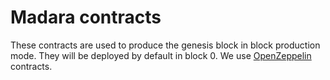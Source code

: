 # Madara contracts

These contracts are used to produce the genesis block in block production mode. They will be deployed by default in block 0.
We use [OpenZeppelin] contracts.

[OpenZeppelin]: https://docs.openzeppelin.com/
